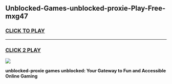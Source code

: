 
## Unblocked-Games-unblocked-proxie-Play-Free-mxg47
<h3>
<a href="https://premium76.site?title=unblocked-proxie&ref=18A1">CLICK TO PLAY</a></h3>
<hr>

<h3>
<a href="https://premium76.site?title=unblocked-proxie&ref=18A1">CLICK 2 PLAY</a>
  
</h3>

<a href="https://premium76.site?title=unblocked-proxie&ref=18A1"><img src="https://clearcache.store/games.png"></a>


**unblocked-proxie games unblocked: Your Gateway to Fun and Accessible Online Gaming**
